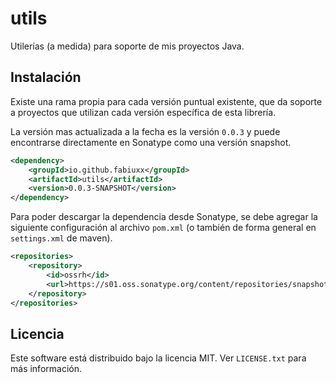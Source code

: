 # utils
Utilerías (a medida) para soporte de mis proyectos Java.

## Instalación
Existe una rama propia para cada versión puntual existente, que da soporte a proyectos que utilizan
cada versión específica de esta librería.

La versión mas actualizada a la fecha es la versión `0.0.3` y puede encontrarse directamente en Sonatype como una versión snapshot.

```xml
<dependency>
    <groupId>io.github.fabiuxx</groupId>
    <artifactId>utils</artifactId>
    <version>0.0.3-SNAPSHOT</version>
</dependency>
```

Para poder descargar la dependencia desde Sonatype, se debe agregar la siguiente configuración al archivo `pom.xml` (o también de forma general en `settings.xml` de maven).

```xml
<repositories>
    <repository>
        <id>ossrh</id>
        <url>https://s01.oss.sonatype.org/content/repositories/snapshots</url>
    </repository>
</repositories>
```

## Licencia
Este software está distribuido bajo la licencia MIT. Ver `LICENSE.txt` para más información.